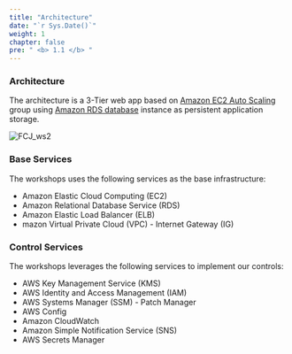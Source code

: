 ```yaml
---
title: "Architecture"
date: "`r Sys.Date()`"
weight: 1
chapter: false
pre: " <b> 1.1 </b> "
---
```


### Architecture

The architecture is a 3-Tier web app based on [Amazon EC2 Auto Scaling](https://aws.amazon.com/pt/ec2/autoscaling/) group using [Amazon RDS database](https://aws.amazon.com/rds/) instance as persistent application storage.

![FCJ_ws2](/images/1.introduce/1.png)

### Base Services

The workshops uses the following services as the base infrastructure:

- Amazon Elastic Cloud Computing (EC2)
- Amazon Relational Database Service (RDS)
- Amazon Elastic Load Balancer (ELB)
- mazon Virtual Private Cloud (VPC) - Internet Gateway (IG)

### Control Services

The workshops leverages the following services to implement our controls:

- AWS Key Management Service (KMS)
- AWS Identity and Access Management (IAM)
- AWS Systems Manager (SSM) - Patch Manager
- AWS Config
- Amazon CloudWatch
- Amazon Simple Notification Service (SNS)
- AWS Secrets Manager
